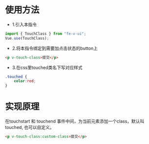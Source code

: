 # 使用方法
* 1.引入本指令

```javascript
import { TouchClass } from "fe-v-ui";
Vue.use(TouchClass);
```
* 2.将本指令绑定到需要加点击状态的button上

```html
<p v-touch-class>提交</p>
```

* 3.在css里touched类名下写对应样式

```css
.touched {
    color:red;
}
```

# 实现原理
在touchstart 和 touchend 事件中间，为当前元素添加一个class，默认叫touched, 也可以自定义。

```html
<p v-touch-class:custom-class>提交</p>
```